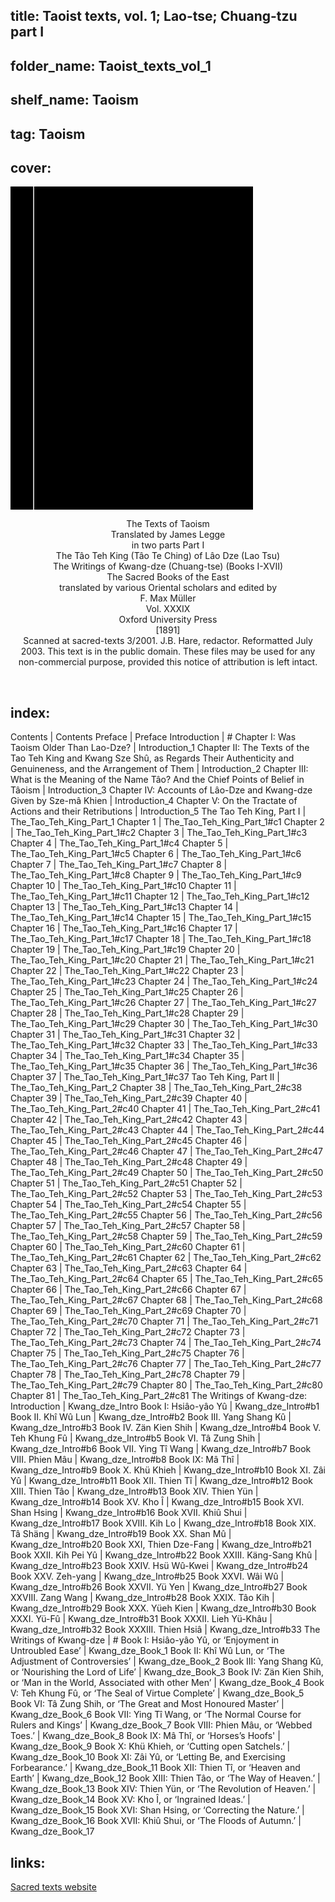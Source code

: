 ## title: Taoist texts, vol. 1; Lao-tse; Chuang-tzu part I
## folder_name: Taoist_texts_vol_1
## shelf_name: Taoism
## tag: Taoism
## cover:
<div class="urantiapedia-book-front urantiapedia-book-tao">
<svg xmlns="http://www.w3.org/2000/svg" width="102.6mm" height="136.8mm" viewBox="0 0 102.6 136.8" version="1.1">
	<g transform="translate(-7,-5)">
		<rect width="9.6" height="136.8" x="7" y="5" />
		<rect width="96.9" height="136.8" x="17" y="5" />
		<text style="font-size:5px" x="61" y="22">Lao Tzu, Chuang Tzu; Jame Legge (tr.)</text>
		<text style="font-size:4px" x="61" y="125">1891</text>
		<text style="font-size:9px" x="61" y="60">Taoists Texts,</text>
		<text style="font-size:9px" x="61" y="70">Part I (SBE 39)</text>
	</g>
</svg>
</div>

<p style="text-align:center;">
<span class="text-h3">The Texts of Taoism</span><br>
<span class="text-h5">Translated by James Legge</span><br>
in two parts Part I<br>
The Tâo Teh King (Tâo Te Ching) of Lâo Dze (Lao Tsu)<br>
The Writings of Kwang-dze (Chuang-tse) (Books I-XVII)<br>
The Sacred Books of the East<br>
translated by various Oriental scholars and edited by<br>
F. Max Müller<br>
Vol. XXXIX<br>
Oxford University Press<br>
[1891]<br>
Scanned at sacred-texts 3/2001. J.B. Hare, redactor. Reformatted July 2003. This text is in the public domain. These files may be used for any non-commercial purpose, provided this notice of attribution is left intact.<br>
</p>

<br>

## index:
Contents | Contents
Preface | Preface
Introduction | #
	Chapter I: Was Taoism Older Than Lao-Dze? | Introduction_1
	Chapter II: The Texts of the Tao Teh King and Kwang Sze Shû, as Regards Their Authenticity and Genuineness, and the Arrangement of Them | Introduction_2
	Chapter III: What is the Meaning of the Name Tâo? And the Chief Points of Belief in Tâoism | Introduction_3
	Chapter IV: Accounts of Lâo-Dze and Kwang-dze Given by Sze-mâ Khien | Introduction_4
	Chapter V: On the Tractate of Actions and their Retributions | Introduction_5
The Tao Teh King, Part I | The_Tao_Teh_King_Part_1
	Chapter 1 | The_Tao_Teh_King_Part_1#c1
	Chapter 2 | The_Tao_Teh_King_Part_1#c2
	Chapter 3 | The_Tao_Teh_King_Part_1#c3
	Chapter 4 | The_Tao_Teh_King_Part_1#c4
	Chapter 5 | The_Tao_Teh_King_Part_1#c5
	Chapter 6 | The_Tao_Teh_King_Part_1#c6
	Chapter 7 | The_Tao_Teh_King_Part_1#c7
	Chapter 8 | The_Tao_Teh_King_Part_1#c8
	Chapter 9 | The_Tao_Teh_King_Part_1#c9
	Chapter 10 | The_Tao_Teh_King_Part_1#c10
	Chapter 11 | The_Tao_Teh_King_Part_1#c11
	Chapter 12 | The_Tao_Teh_King_Part_1#c12
	Chapter 13 | The_Tao_Teh_King_Part_1#c13
	Chapter 14 | The_Tao_Teh_King_Part_1#c14
	Chapter 15 | The_Tao_Teh_King_Part_1#c15
	Chapter 16 | The_Tao_Teh_King_Part_1#c16
	Chapter 17 | The_Tao_Teh_King_Part_1#c17
	Chapter 18 | The_Tao_Teh_King_Part_1#c18
	Chapter 19 | The_Tao_Teh_King_Part_1#c19
	Chapter 20 | The_Tao_Teh_King_Part_1#c20
	Chapter 21 | The_Tao_Teh_King_Part_1#c21
	Chapter 22 | The_Tao_Teh_King_Part_1#c22
	Chapter 23 | The_Tao_Teh_King_Part_1#c23
	Chapter 24 | The_Tao_Teh_King_Part_1#c24
	Chapter 25 | The_Tao_Teh_King_Part_1#c25
	Chapter 26 | The_Tao_Teh_King_Part_1#c26
	Chapter 27 | The_Tao_Teh_King_Part_1#c27
	Chapter 28 | The_Tao_Teh_King_Part_1#c28
	Chapter 29 | The_Tao_Teh_King_Part_1#c29
	Chapter 30 | The_Tao_Teh_King_Part_1#c30
	Chapter 31 | The_Tao_Teh_King_Part_1#c31
	Chapter 32 | The_Tao_Teh_King_Part_1#c32
	Chapter 33 | The_Tao_Teh_King_Part_1#c33
	Chapter 34 | The_Tao_Teh_King_Part_1#c34
	Chapter 35 | The_Tao_Teh_King_Part_1#c35
	Chapter 36 | The_Tao_Teh_King_Part_1#c36
	Chapter 37 | The_Tao_Teh_King_Part_1#c37
Tao Teh King, Part II | The_Tao_Teh_King_Part_2
	Chapter 38 | The_Tao_Teh_King_Part_2#c38
	Chapter 39 | The_Tao_Teh_King_Part_2#c39
	Chapter 40 | The_Tao_Teh_King_Part_2#c40
	Chapter 41 | The_Tao_Teh_King_Part_2#c41
	Chapter 42 | The_Tao_Teh_King_Part_2#c42
	Chapter 43 | The_Tao_Teh_King_Part_2#c43
	Chapter 44 | The_Tao_Teh_King_Part_2#c44
	Chapter 45 | The_Tao_Teh_King_Part_2#c45
	Chapter 46 | The_Tao_Teh_King_Part_2#c46
	Chapter 47 | The_Tao_Teh_King_Part_2#c47
	Chapter 48 | The_Tao_Teh_King_Part_2#c48
	Chapter 49 | The_Tao_Teh_King_Part_2#c49
	Chapter 50 | The_Tao_Teh_King_Part_2#c50
	Chapter 51 | The_Tao_Teh_King_Part_2#c51
	Chapter 52 | The_Tao_Teh_King_Part_2#c52
	Chapter 53 | The_Tao_Teh_King_Part_2#c53
	Chapter 54 | The_Tao_Teh_King_Part_2#c54
	Chapter 55 | The_Tao_Teh_King_Part_2#c55
	Chapter 56 | The_Tao_Teh_King_Part_2#c56
	Chapter 57 | The_Tao_Teh_King_Part_2#c57
	Chapter 58 | The_Tao_Teh_King_Part_2#c58
	Chapter 59 | The_Tao_Teh_King_Part_2#c59
	Chapter 60 | The_Tao_Teh_King_Part_2#c60
	Chapter 61 | The_Tao_Teh_King_Part_2#c61
	Chapter 62 | The_Tao_Teh_King_Part_2#c62
	Chapter 63 | The_Tao_Teh_King_Part_2#c63
	Chapter 64 | The_Tao_Teh_King_Part_2#c64
	Chapter 65 | The_Tao_Teh_King_Part_2#c65
	Chapter 66 | The_Tao_Teh_King_Part_2#c66
	Chapter 67 | The_Tao_Teh_King_Part_2#c67
	Chapter 68 | The_Tao_Teh_King_Part_2#c68
	Chapter 69 | The_Tao_Teh_King_Part_2#c69
	Chapter 70 | The_Tao_Teh_King_Part_2#c70
	Chapter 71 | The_Tao_Teh_King_Part_2#c71
	Chapter 72 | The_Tao_Teh_King_Part_2#c72
	Chapter 73 | The_Tao_Teh_King_Part_2#c73
	Chapter 74 | The_Tao_Teh_King_Part_2#c74
	Chapter 75 | The_Tao_Teh_King_Part_2#c75
	Chapter 76 | The_Tao_Teh_King_Part_2#c76
	Chapter 77 | The_Tao_Teh_King_Part_2#c77
	Chapter 78 | The_Tao_Teh_King_Part_2#c78
	Chapter 79 | The_Tao_Teh_King_Part_2#c79
	Chapter 80 | The_Tao_Teh_King_Part_2#c80
	Chapter 81 | The_Tao_Teh_King_Part_2#c81
The Writings of Kwang-dze: Introduction | Kwang_dze_Intro
	Book I: Hsiâo-yâo Yû | Kwang_dze_Intro#b1
	Book II. Khî Wû Lun | Kwang_dze_Intro#b2
	Book III. Yang Shang Kû | Kwang_dze_Intro#b3
	Book IV. Zän Kien Shih | Kwang_dze_Intro#b4
	Book V. Teh Khung Fû | Kwang_dze_Intro#b5
	Book VI. Tâ Zung Shih | Kwang_dze_Intro#b6
	Book VII. Ying Tî Wang | Kwang_dze_Intro#b7
	Book VIII. Phien Mâu | Kwang_dze_Intro#b8
	Book IX: Mâ Thî | Kwang_dze_Intro#b9
	Book X. Khü Khieh | Kwang_dze_Intro#b10
	Book XI. Zâi Yû | Kwang_dze_Intro#b11
	Book XII. Thien Tî | Kwang_dze_Intro#b12
	Book XIII. Thien Tâo | Kwang_dze_Intro#b13
	Book XIV. Thien Yün | Kwang_dze_Intro#b14
	Book XV. Kho Î | Kwang_dze_Intro#b15
	Book XVI. Shan Hsing | Kwang_dze_Intro#b16
	Book XVII. Khiû Shui | Kwang_dze_Intro#b17
	Book XVIII. Kih Lo | Kwang_dze_Intro#b18
	Book XIX. Tâ Shäng | Kwang_dze_Intro#b19
	Book XX. Shan Mû | Kwang_dze_Intro#b20
	Book XXI, Thien Dze-Fang | Kwang_dze_Intro#b21
	Book XXII. Kih Pei Yû | Kwang_dze_Intro#b22
	Book XXIII. Käng-Sang Khû | Kwang_dze_Intro#b23
	Book XXIV. Hsü Wû-Kwei | Kwang_dze_Intro#b24
	Book XXV. Zeh-yang | Kwang_dze_Intro#b25
	Book XXVI. Wâi Wû | Kwang_dze_Intro#b26
	Book XXVII. Yü Yen | Kwang_dze_Intro#b27
	Book XXVIII. Zang Wang | Kwang_dze_Intro#b28
	Book XXIX. Tâo Kih | Kwang_dze_Intro#b29
	Book XXX. Yüeh Kien | Kwang_dze_Intro#b30
	Book XXXI. Yü-Fû | Kwang_dze_Intro#b31
	Book XXXII. Lieh Yü-Khâu | Kwang_dze_Intro#b32
	Book XXXIII. Thien Hsiâ | Kwang_dze_Intro#b33
The Writings of Kwang-dze | #
	Book I: Hsiâo-yâo Yû, or ‘Enjoyment in Untroubled Ease’ | Kwang_dze_Book_1
	Book II: Khî Wû Lun, or ‘The Adjustment of Controversies’ | Kwang_dze_Book_2
	Book III: Yang Shang Kû, or ‘Nourishing the Lord of Life’ | Kwang_dze_Book_3
	Book IV: Zän Kien Shih, or ‘Man in the World, Associated with other Men’ | Kwang_dze_Book_4
	Book V: Teh Khung Fû, or ‘The Seal of Virtue Complete’ | Kwang_dze_Book_5
	Book VI: Tâ Zung Shih, or ‘The Great and Most Honoured Master’ | Kwang_dze_Book_6
	Book VII: Ying Tî Wang, or ‘The Normal Course for Rulers and Kings’ | Kwang_dze_Book_7
	Book VIII: Phien Mâu, or ‘Webbed Toes.’ | Kwang_dze_Book_8
	Book IX: Mâ Thî, or ‘Horses’s Hoofs' | Kwang_dze_Book_9
	Book X: Khü Khieh, or ‘Cutting open Satchels.’ | Kwang_dze_Book_10
	Book XI: Zâi Yû, or ‘Letting Be, and Exercising Forbearance.’ | Kwang_dze_Book_11
	Book XII: Thien Tî, or ‘Heaven and Earth’ | Kwang_dze_Book_12
	Book XIII: Thien Tâo, or ‘The Way of Heaven.’ | Kwang_dze_Book_13
	Book XIV: Thien Yün, or ‘The Revolution of Heaven.’ | Kwang_dze_Book_14
	Book XV: Kho Î, or ‘Ingrained Ideas.’ | Kwang_dze_Book_15
	Book XVI: Shan Hsing, or ‘Correcting the Nature.’ | Kwang_dze_Book_16
	Book XVII: Khiû Shui, or ‘The Floods of Autumn.’ | Kwang_dze_Book_17

## links:
[Sacred texts website](https://sacred-texts.com/tao/sbe39/index.htm)
